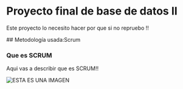 # Proyecto final de base de datos II
<p>Este proyecto lo necesito hacer por que si no repruebo !!</p>
## Metodología usada:Scrum 

### Que es  SCRUM
Aqui vas a describir que es SCRUM!!


![ESTA ES UNA IMAGEN](http://inovabiz.com/images/metodologia.png)
